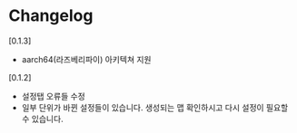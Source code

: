 # Changelog

[0.1.3]
- aarch64(라즈베리파이) 아키텍쳐 지원

[0.1.2]
- 설정탭 오류들 수정
- 일부 단위가 바뀐 설정들이 있습니다. 생성되는 맵 확인하시고 다시 설정이 필요할 수 있습니다.